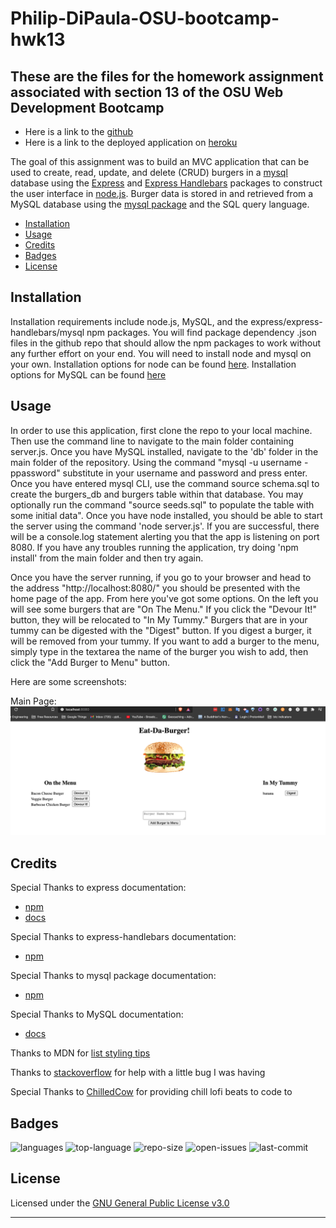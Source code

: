 # Philip-DiPaula-OSU-bootcamp-hwk13

## These are the files for the homework assignment associated with section 13 of the OSU Web Development Bootcamp

* Here is a link to the [github](https://github.com/pjdip/Philip-DiPaula-OSU-bootcamp-hwk13-burger)
* Here is a link to the deployed application on [heroku]()

The goal of this assignment was to build an MVC application that can be used to create, read, update, and delete (CRUD) burgers in a [mysql](https://www.mysql.com/downloads/) database using the [Express](https://www.npmjs.com/package/express) and [Express Handlebars](https://www.npmjs.com/package/express-handlebars) packages to construct the user interface in [node.js](https://nodejs.org/en/download/). Burger data is stored in and retrieved from a MySQL database using the [mysql package](https://www.npmjs.com/package/mysql) and the SQL query language.

* [Installation](#installation)
* [Usage](#usage)
* [Credits](#credits)
* [Badges](#badges)
* [License](#license)

## Installation

Installation requirements include node.js, MySQL, and the express/express-handlebars/mysql npm packages.
You will find package dependency .json files in the github repo that should allow the npm packages to work without any further effort on your end. You will need to install node and mysql on your own. Installation options for node can be found [here](https://nodejs.org/en/download/). Installation options for MySQL can be found [here](https://www.mysql.com/downloads/)

## Usage 

In order to use this application, first clone the repo to your local machine. Then use the command line to navigate to the main folder containing server.js. Once you have MySQL installed, navigate to the 'db' folder in the main folder of the repository. Using the command "mysql -u username -ppassword" substitute in your username and password and press enter. Once you have entered mysql CLI, use the command source schema.sql to create the burgers_db and burgers table within that database. You may optionally run the command "source seeds.sql" to populate the table with some initial data". Once you have node installed, you should be able to start the server using the command 'node server.js'. If you are successful, there will be a console.log statement alerting you that the app is listening on port 8080. If you have any troubles running the application, try doing 'npm install' from the main folder and then try again.

Once you have the server running, if you go to your browser and head to the address "http://localhost:8080/" you should be presented with the home page of the app. From here you've got some options. On the left you will see some burgers that are "On The Menu." If you click the "Devour It!" button, they will be relocated to "In My Tummy." Burgers that are in your tummy can be digested with the "Digest" button. If you digest a burger, it will be removed from your tummy. If you want to add a burger to the menu, simply type in the textarea the name of the burger you wish to add, then click the "Add Burger to Menu" button.

Here are some screenshots:

Main Page: ![mainPage](assets/img/../../public/assets/img/mainPage.png)

## Credits

Special Thanks to express documentation:
* [npm](https://www.npmjs.com/package/express)
* [docs](https://expressjs.com/en/guide/routing.html)

Special Thanks to express-handlebars documentation:
* [npm](https://www.npmjs.com/package/express-handlebars)

Special Thanks to mysql package documentation:
* [npm](https://www.npmjs.com/package/mysql)

Special Thanks to MySQL documentation:
* [docs](https://dev.mysql.com/doc/)

Thanks to MDN for [list styling tips](https://developer.mozilla.org/en-US/docs/Learn/CSS/Styling_text/Styling_lists)

Thanks to [stackoverflow](https://stackoverflow.com/questions/49449325/this-is-selecting-window-object-instead-of-clicked-element-jquery) for help with a little bug I was having

Special Thanks to [ChilledCow](https://www.youtube.com/channel/UCSJ4gkVC6NrvII8umztf0Ow) for providing chill lofi beats to code to

## Badges

![languages](https://img.shields.io/github/languages/count/pjdip/Philip-DiPaula-OSU-bootcamp-hwk13-burger)
![top-language](https://img.shields.io/github/languages/top/pjdip/Philip-DiPaula-OSU-bootcamp-hwk13-burger)
![repo-size](https://img.shields.io/github/repo-size/pjdip/Philip-DiPaula-OSU-bootcamp-hwk13-burger)
![open-issues](https://img.shields.io/github/issues-raw/pjdip/Philip-DiPaula-OSU-bootcamp-hwk13-burger)
![last-commit](https://img.shields.io/github/last-commit/pjdip/Philip-DiPaula-OSU-bootcamp-hwk13-burger)

## License

Licensed under the [GNU General Public License v3.0](https://choosealicense.com/licenses/gpl-3.0/)

---